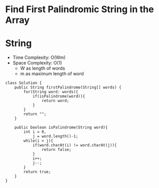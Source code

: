 # Find First Palindromic String in the Array

# String

- Time Complexity: O(Wm)
- Space Complexity: O(1)
  - W as length of words
  - m as maximum length of word

```
class Solution {
    public String firstPalindrome(String[] words) {
        for(String word: words){
            if(isPalindrome(word)){
                return word;
            }
        }
        return "";
    }

    public boolean isPalindrome(String word){
        int i = 0,
            j = word.length()-1;
        while(i < j){
            if(word.charAt(i) != word.charAt(j)){
                return false;
            }
            i++;
            j--;
        }
        return true;
    }
}
```

